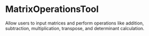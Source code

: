 # MatrixOperationsTool

Allow users to input matrices and perform operations like addition, subtraction, multiplication,
transpose, and determinant calculation. 
